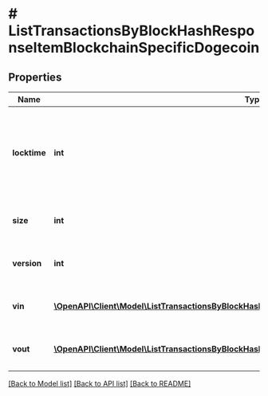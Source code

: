 # # ListTransactionsByBlockHashResponseItemBlockchainSpecificDogecoin

## Properties

Name | Type | Description | Notes
------------ | ------------- | ------------- | -------------
**locktime** | **int** | Represents the time at which a particular transaction can be added to the blockchain. |
**size** | **int** | Represents the total size of this transaction. |
**version** | **int** | Represents transaction version number. |
**vin** | [**\OpenAPI\Client\Model\ListTransactionsByBlockHashResponseItemBlockchainSpecificDogecoinVin[]**](ListTransactionsByBlockHashResponseItemBlockchainSpecificDogecoinVin.md) | Represents the transaction inputs. |
**vout** | [**\OpenAPI\Client\Model\ListTransactionsByBlockHashResponseItemBlockchainSpecificDogecoinVout[]**](ListTransactionsByBlockHashResponseItemBlockchainSpecificDogecoinVout.md) | Represents the transaction outputs. |

[[Back to Model list]](../../README.md#models) [[Back to API list]](../../README.md#endpoints) [[Back to README]](../../README.md)
